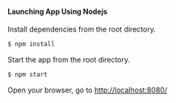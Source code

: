 #### Launching App Using Nodejs

Install dependencies from the root directory.

```sh
$ npm install
```

Start the app from the root directory.

```sh
$ npm start
```

Open your browser, go to [http://localhost:8080/](http://localhost:8080/)